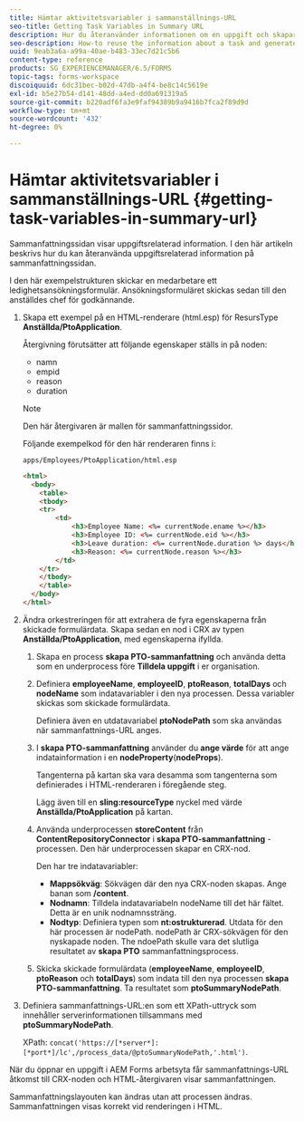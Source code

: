 ```yaml
---
title: Hämtar aktivitetsvariabler i sammanställnings-URL
seo-title: Getting Task Variables in Summary URL
description: Hur du återanvänder informationen om en uppgift och skapar en sammanfattande URL för att sammanfatta eller beskriva en uppgift.
seo-description: How-to reuse the information about a task and generate a Summary URL to summarize or describe a task.
uuid: 9eab3a6a-a99a-40ae-b483-33ec7d21c5b6
content-type: reference
products: SG_EXPERIENCEMANAGER/6.5/FORMS
topic-tags: forms-workspace
discoiquuid: 6dc31bec-b02d-47db-a4f4-be8c14c5619e
exl-id: b5e27b54-d141-48dd-a4ed-dd0a691319a5
source-git-commit: b220adf6fa3e9faf94389b9a9416b7fca2f89d9d
workflow-type: tm+mt
source-wordcount: '432'
ht-degree: 0%

---
```


# Hämtar aktivitetsvariabler i sammanställnings-URL {#getting-task-variables-in-summary-url}

Sammanfattningssidan visar uppgiftsrelaterad information. I den här artikeln beskrivs hur du kan återanvända uppgiftsrelaterad information på sammanfattningssidan.

I den här exempelstrukturen skickar en medarbetare ett ledighetsansökningsformulär. Ansökningsformuläret skickas sedan till den anställdes chef för godkännande.

1. Skapa ett exempel på en HTML-renderare (html.esp) för ResursType **Anställda/PtoApplication**.

   Återgivning förutsätter att följande egenskaper ställs in på noden:

   * namn
   * empid
   * reason
   * duration

   >[!NOTE]
   >
   >Den här återgivaren är mallen för sammanfattningssidor.

   Följande exempelkod för den här renderaren finns i:

   `apps/Employees/PtoApplication/html.esp`

   ```html
   <html>
     <body>
       <table>
       <tbody>
       <tr>
           <td>
               <h3>Employee Name: <%= currentNode.ename %></h3>
               <h3>Employee ID: <%= currentNode.eid %></h3>
               <h3>Leave duration: <%= currentNode.duration %> days</h3>
               <h3>Reason: <%= currentNode.reason %></h3>
           </td>
       </tr>
       </tbody>
       </table>
     </body>
   </html>
   ```

1. Ändra orkestreringen för att extrahera de fyra egenskaperna från skickade formulärdata. Skapa sedan en nod i CRX av typen **Anställda/PtoApplication**, med egenskaperna ifyllda.

   1. Skapa en process **skapa PTO-sammanfattning** och använda detta som en underprocess före **Tilldela uppgift** i er organisation.
   1. Definiera **employeeName**, **employeeID**, **ptoReason**, **totalDays** och **nodeName** som indatavariabler i den nya processen. Dessa variabler skickas som skickade formulärdata.

      Definiera även en utdatavariabel **ptoNodePath** som ska användas när sammanfattnings-URL anges.

   1. I **skapa PTO-sammanfattning** använder du **ange värde** för att ange indatainformation i en **nodeProperty**(**nodeProps**).

      Tangenterna på kartan ska vara desamma som tangenterna som definierades i HTML-renderaren i föregående steg.

      Lägg även till en **sling:resourceType** nyckel med värde **Anställda/PtoApplication** på kartan.

   1. Använda underprocessen **storeContent** från **ContentRepositoryConnector** i **skapa PTO-sammanfattning** -processen. Den här underprocessen skapar en CRX-nod.

      Den har tre indatavariabler:

      * **Mappsökväg**: Sökvägen där den nya CRX-noden skapas. Ange banan som **/content**.
      * **Nodnamn**: Tilldela indatavariabeln nodeName till det här fältet. Detta är en unik nodnamnssträng.
      * **Nodtyp**: Definiera typen som **nt:ostrukturerad**. Utdata för den här processen är nodePath. nodePath är CRX-sökvägen för den nyskapade noden. The ndoePath skulle vara det slutliga resultatet av **skapa PTO** sammanfattningsprocess.
   1. Skicka skickade formulärdata (**employeeName**, **employeeID**, **ptoReason** och **totalDays**) som indata till den nya processen **skapa PTO-sammanfattning**. Ta resultatet som **ptoSummaryNodePath**.


1. Definiera sammanfattnings-URL:en som ett XPath-uttryck som innehåller serverinformationen tillsammans med **ptoSummaryNodePath**.

   XPath: `concat('https://[*server*]:[*port*]/lc',/process_data/@ptoSummaryNodePath,'.html')`.

När du öppnar en uppgift i AEM Forms arbetsyta får sammanfattnings-URL åtkomst till CRX-noden och HTML-återgivaren visar sammanfattningen.

Sammanfattningslayouten kan ändras utan att processen ändras. Sammanfattningen visas korrekt vid renderingen i HTML.
